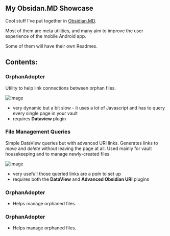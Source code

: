 ## My Obsidan.MD Showcase

Cool stuff I've put together in [Obsidian.MD](https://obsidian.md).

Most of them are meta utilities, and many aim to improve the user experience of the mobile Android app.

Some of them will have their own Readmes.

## Contents:

### **OrphanAdopter**
Utility to help link connections between orphan files.

![image](https://user-images.githubusercontent.com/54555500/150709385-dc61338e-2908-4c08-a776-afa3d4bd6c2d.png)

- very dynamic but a bit slow - it uses a lot of Javascript and has to query every single page in your vault
- requires **Dataview** plugin


### **File Management Queries**
Simple DataView queries but with advanced URI links. Generates links to *move* and *delete* without leaving the page at all. Used mainly for vault housekeeping and to manage newly-created files.

![image](https://user-images.githubusercontent.com/54555500/150709642-f2f0069b-87db-4765-a041-df446008fe06.png)

- very useful! those queried links are a *pain* to set up
- requires both the **DataView** and **Advanced Obsidian URI** plugins 


### **OrphanAdopter**
- Helps manage orphaned files.

### **OrphanAdopter**
- Helps manage orphaned files.
